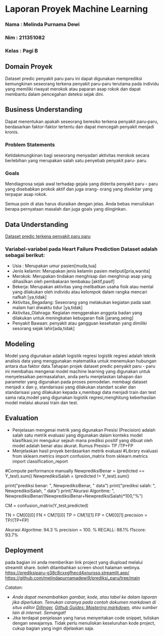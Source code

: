 # Laporan Proyek Machine Learning
### Nama : Melinda Purnama Dewi
### Nim : 211351082
### Kelas : Pagi B

## Domain Proyek

Dataset predic penyakit paru paru ini dapat digunakan memprediksi kemungkinan seseorang terkena penyakit paru-paru terutama pada individu yang memiliki riwayat merokok atau paparan asap rokok dan dapat membantu dalam pencegahan deteksi sejak dini.

## Business Understanding
Dapat menentukan apakah seseorang beresiko terkena penyakit paru-paru, berdasarkan faktor-faktor tertentu dan dapat mencegah penyakit menjadi kronis.

### Problem Statements

Ketidakmungkinan bagi seseorang menyadari aktivitas merokok secara berlebihan yang merupakan salah satu penyebab penyakit paru- paru.

### Goals

Mendiagnosa sejak awal terhadap gejala yang diderita penyakit paru - paru yang disebabkan prokok aktif dan juga orang- orang yang disekitar yang terpapar asap rokok.

Semua poin di atas harus diuraikan dengan jelas. Anda bebas menuliskan berapa pernyataan masalah dan juga goals yang diinginkan.

## Data Understanding

[Dataset predic terkena penyakit paru paru](https://www.kaggle.com/datasets/andot03bsrc/dataset-predic-terkena-penyakit-paruparu)

### Variabel-variabel pada Heart Failure Prediction Dataset adalah sebagai berikut:
- Usia : Merupakan umur pasien[muda,tua]
- Jenis kelamin: Merupakan jenis kelamin pasien meliputi[pria,wanita]
- Merokok: Merupakan tindakan menghisap dan menghirup asap yang dihasilkan oleh pembakaran tembakau [aktif,pasif]
- Bekerja: Merupakan aktivitas yang melibatkan usaha fisik atau mental yang dilakukan oleh individu atau kelompok dalam rangka mencari nafkah [ya,tidak]
- Aktivitas_Begadang: Seseorang yang melakukan kegiatan pada saat malam hari diwaktu tidur [ya,tidak]
- Aktivitas_Olahraga: Kegiatan menggerakan anggota badan yang dilakukan untuk meningkatan kebugaran fisik [jarang,seing]
- Penyakit Bawaan: penyakit atau gangguan kesehatan yang dimiliki sesorang sejak lahir[ada,tidak]

## Modeling
Model yang digunakan adalah logistik regresi
logistik regresi adalah teknik analisis data yang menggunakan matematika untuk menemukan hubungan antara dua faktor data.Tahapan projek dataset predic penyakit paru - paru ini membahas mengenai model machine learning yang digunakan untuk menyelesaikan permasalahan, anda perlu menjelaskan tahapan dan parameter yang digunakan pada proses pemodelan.
membagi dataset menjadi x dan y, standarisasi yang dilakukan standart scaler dan standarisasi yang dilakukan kepada x,membagi data menjadi train dan test sama rata,model yang digunakan logistik regresi,menghitung keberhasilan model melalui akurasi train dan test.

## Evaluation

- Penjelasan mengenai metrik yang digunakan
Presisi (Precision) adalah salah satu metrik evaluasi yang digunakan dalam konteks model klasifikasi,ini mengukur sejauh mana prediksi positif yang dibuat oleh model adalah benar atau akurat.
Rumus
Presisi= TP /TP+FP
- Menjelaskan hasil proyek berdasarkan metrik evaluasi
#Library evaluasi
from sklearn.metrics import confusion_matrix
from sklearn.metrics import classification_report

#Compute performance manually
NewprediksiBenar = (predicted == Y_test).sum()
NewprediksiSalah = (predicted != Y_test).sum()

print("prediksi benar: ", NewprediksiBenar, " data")
print("prediksi salah: ", NewprediksiSalah, " data")
print("Akurasi Algoritme: ", NewprediksiBenar/(NewprediksiBenar+NewprediksiSalah)*100,"%")

CM = confusion_matrix(Y_test,predicted)

TN = CM[0][0]
FN = CM[1][0]
TP = CM[1][1]
FP = CM[0][1]
precision    = TP/(TP+FP)

Akurasi Algoritme:  94.3 %
precision = 100. %
RECALL: 88.1%
f1score:  93.7%

## Deployment
pada bagian ini anda memberikan link project yang diupload melalui streamlit share. boleh ditambahkan screen shoot halaman webnya.
https://prediksiparu-g38c8cxxgfhecd4xnurssq.streamlit.app/
https://github.com/melindapurnamadewi9/prediksi_paru/tree/main

_Catatan:_
- _Anda dapat menambahkan gambar, kode, atau tabel ke dalam laporan jika diperlukan. Temukan caranya pada contoh dokumen markdown di situs editor [Dillinger](https://dillinger.io/), [Github Guides: Mastering markdown](https://guides.github.com/features/mastering-markdown/), atau sumber lain di internet. Semangat!_
- Jika terdapat penjelasan yang harus menyertakan code snippet, tuliskan dengan sewajarnya. Tidak perlu menuliskan keseluruhan kode project, cukup bagian yang ingin dijelaskan saja.